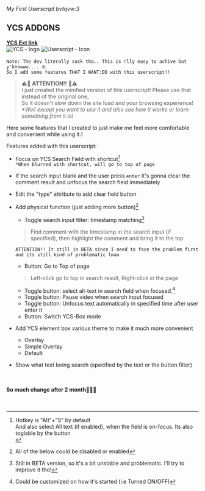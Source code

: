 *My First Userscript bvtqvw:3*  
## YCS ADDONS
<strong>[YCS Ext link](https://chrome.google.com/webstore/detail/ycs-youtube-comment-searc/pmfhcilikeembgbiadjiojgfgcfbcoaa)</strong><br>
![YCS - logo](https://lh3.googleusercontent.com/yTBf-HXTR-FATN5bad0R2XFwBGpdbxzN_dRKoALQHS3qaY7rd1cizbvp9vZ_X3uKdE2d_31iDGRXehNTAOQBXrim=w128-h128-e365-rj-sc0x00ffffff) ![Userscript - Icon](https://cdn-icons-png.flaticon.com/128/1383/1383327.png)<br>
<br>
`Note: The dev literally suck tho.. This is rlly easy to achive but y'knowww.... 🤓`  
`So I add some features THAT I WANT:DD with this userscript!!`  
> ⚠️📛 **ATTENTION!!** 📛⚠️<br>
> I just created the minified version of this userscript! Please use that instead of the original one,  
> So it doesn't slow down the site load and your browsing experience!  
> *\*Well except you want to use it and also see how it works or learn something from it lol*  

Here some features that I created to just make me feel more comfortable and convenient while using it.!

Features added with this userscript:
- Focus on YCS Search Field with shortcut[^1]<br>
  `*When blurred with shortcut, will go to top of page`<br>
- If the search input blank and the user press `enter` It's gonna clear the comment result and unfocus the search field immediately
- Edit the "type" attribute to add clear field button
- Add physical function (just adding more button)[^4]
  * Toggle search input filter: timestamp matching[^2]<br>
   > Find comment with the timestamp in the search input (if specified), then highlight the comment and bring it to the top<br>

   `ATTENTION!! It still in BETA since I need to face the problem first and its still kind of problematic lmao`<br>
  * Button: Go to Top of page<br>
   > Left-click go to top in search result, Right-click in the page

  * Toggle button: select all-text in search field when focused.[^3]
  * Toggle button: Pause video when search input focused
  * Toggle button: Unfocus text automatically in specified time after user enter it
  * Button: Switch YCS-Box mode
- Add YCS element box various theme to make it much more convenient
  * Overlay
  * Simple Overlay
  * Default
- Show what text being search (specified by the text or the button filter)
<br>
<br>
<strong>So much change after 2 month🤧🙃😆</strong><br>

<br>
<br>

[^1]: Hotkey is "Alt"+"S" by default  
And also select All text (if enabled), when the field is on-focus. Its also toglable by the button<br>
[^2]: Still in BETA version, so it's a bit unstable and problematic. I'll try to improve it tho!
[^3]: Could be customized on how it's started (i.e Turned ON/OFF)
[^4]: All of the below could be disabled or enabled
